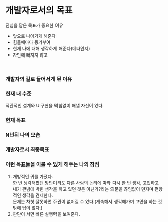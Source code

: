 # 개발자로서의 목표  
진심을 담은 목표가 중요한 이유  
- 앞으로 나아가게 해준다
- 힘들때마다 동기부여
- 현재 나에 대해 생각하게 해준다(메타인지)
- 자만에 빠지지 않고 

<br>

### **개발자의 길로 들어서게 된 이유**


### **현재 내 수준**
직관적인 설계와 UI구현을 막힘없이 해낼 자신이 있다.  


### **현재 목표**


### **N년뒤 나의 모습**


### **개발자로서 최종목표**


### 이런 목표들을 이룰 수 있게 해주는 나의 장점  
1. 개방적인 귀를 가졌다.  
한 번 생각해봤던 방안이라도 다른 사람의 논리에 따라 다시 한 번 생각, 고민하고  
내가 관념에 박힌 생각을 하고 있던 것은 아닌가?라는 의문을 끊임없이 던지며 편향적인 생각을 견제한다.  
문제는 차칫 잘못하면 주관이 없어질 수 있다.(계속해서 생각해가며 고민을 하는 것 밖에 답이 없다.)  
2. 판단이 서면 빠른 실행력을 보여준다.  


